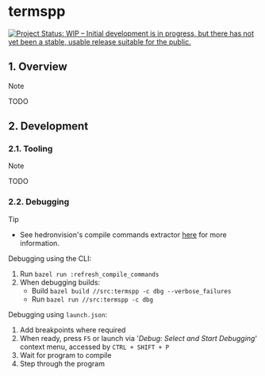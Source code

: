# termspp

<!-- badges: start -->
[![Project Status: WIP – Initial development is in progress, but there has not yet been a stable, usable release suitable for the public.](https://www.repostatus.org/badges/latest/wip.svg)](https://www.repostatus.org/#wip)
<!-- badges: end -->

## 1. Overview

> [!NOTE]
> TODO


## 2. Development

### 2.1. Tooling

> [!NOTE]
> TODO


### 2.2. Debugging

> [!TIP]
> - See hedronvision's compile commands extractor [here](https://github.com/hedronvision/bazel-compile-commands-extractor) for more information.

Debugging using the CLI:
1. Run `bazel run :refresh_compile_commands`
2. When debugging builds:
    - Build  `bazel build //src:termspp -c dbg --verbose_failures`
    - Run  `bazel run //src:termspp -c dbg`

Debugging using `launch.json`:
1. Add breakpoints where required
2. When ready, press `F5` or launch via '_Debug: Select and Start Debugging_' context menu, accessed by `CTRL + SHIFT + P`
3. Wait for program to compile
4. Step through the program
